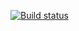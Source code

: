 [![Build status](https://ci.appveyor.com/api/projects/status/5lx4h92fmb0gcj47?svg=true)](https://ci.appveyor.com/project/MikhailPolo/api-ci-web)
